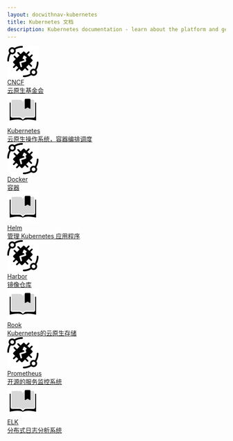 ```yaml
---
layout: docwithnav-kubernetes
title: Kubernetes 文档
description: Kubernetes documentation - learn about the platform and get your IoT projects running on ThingsBoard
---
```






<div class="doc-features row mt-4">
    <div class="col-12 col-sm-6 col-lg col-xxl-6 col-4xl mb-4">
        <a class="feature-card" href="https://www.cncf.io" target="_blank">
            <img class="feature-logo" src="/images/feature-logo/thingsboard-logo.svg"/>
            <div class="feature-title">CNCF</div>
            <div class="feature-text">
                云原生基金会
            </div>
        </a>
    </div>
    <div class="col-12 col-sm-6 col-lg col-xxl-6 col-4xl mb-4">
        <a class="feature-card" href="https://kubernetes.io/" target="_blank">
            <img class="feature-logo" src="/images/feature-logo/guides.svg"/>
            <div class="feature-title">Kubernetes</div>
            <div class="feature-text">
                云原生操作系统，容器编排调度
            </div>
        </a>
    </div>
    <div class="col-12 col-sm-6 col-lg col-xxl-6 col-4xl mb-4">
    <a class="feature-card" href="https://www.docker.com/" target="_blank">
        <img class="feature-logo" src="/images/feature-logo/thingsboard-logo.svg"/>
        <div class="feature-title">Docker</div>
        <div class="feature-text">
            容器
        </div>
    </a>
    </div>
    <div class="col-12 col-sm-6 col-lg col-xxl-6 col-4xl mb-4">
    <a class="feature-card" href="https://helm.sh/" target="_blank">
        <img class="feature-logo" src="/images/feature-logo/guides.svg"/>
        <div class="feature-title">Helm</div>
        <div class="feature-text">
            管理 Kubernetes 应用程序
        </div>
    </a>
    </div> 
    <div class="col-12 col-sm-6 col-lg col-xxl-6 col-4xl mb-4">
    <a class="feature-card" href="https://goharbor.io/" target="_blank">
        <img class="feature-logo" src="/images/feature-logo/thingsboard-logo.svg"/>
        <div class="feature-title">Harbor</div>
        <div class="feature-text">
            镜像仓库
        </div>
    </a>
</div>
<div class="col-12 col-sm-6 col-lg col-xxl-6 col-4xl mb-4">
    <a class="feature-card" href="https://rook.io/" target="_blank">
        <img class="feature-logo" src="/images/feature-logo/guides.svg"/>
        <div class="feature-title">Rook</div>
        <div class="feature-text">
            Kubernetes的云原生存储
        </div>
    </a>
</div> 
<div class="col-12 col-sm-6 col-lg col-xxl-6 col-4xl mb-4">
    <a class="feature-card" href="https://prometheus.io/" target="_blank">
        <img class="feature-logo" src="/images/feature-logo/thingsboard-logo.svg"/>
        <div class="feature-title">Prometheus</div>
        <div class="feature-text">
            开源的服务监控系统
        </div>
    </a>
</div>
<div class="col-12 col-sm-6 col-lg col-xxl-6 col-4xl mb-4">
    <a class="feature-card" href="https://www.elastic.co/cn/" target="_blank">
        <img class="feature-logo" src="/images/feature-logo/guides.svg"/>
        <div class="feature-title">ELK</div>
        <div class="feature-text">
            分布式日志分析系统
        </div>
    </a>
    </div> 
</div> 

